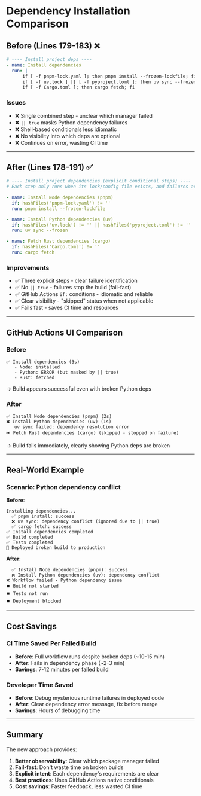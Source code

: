 # Dependency Installation Comparison

## Before (Lines 179-183) ❌

```yaml
# ---- Install project deps ----
- name: Install dependencies
  run: |
      if [ -f pnpm-lock.yaml ]; then pnpm install --frozen-lockfile; fi
      if [ -f uv.lock ] || [ -f pyproject.toml ]; then uv sync --frozen || true; fi
      if [ -f Cargo.toml ]; then cargo fetch; fi
```

### Issues

-   ❌ Single combined step - unclear which manager failed
-   ❌ `|| true` masks Python dependency failures
-   ❌ Shell-based conditionals less idiomatic
-   ❌ No visibility into which deps are optional
-   ❌ Continues on error, wasting CI time

---

## After (Lines 178-191) ✅

```yaml
# ---- Install project dependencies (explicit conditional steps) ----
# Each step only runs when its lock/config file exists, and failures are not masked

- name: Install Node dependencies (pnpm)
  if: hashFiles('pnpm-lock.yaml') != ''
  run: pnpm install --frozen-lockfile

- name: Install Python dependencies (uv)
  if: hashFiles('uv.lock') != '' || hashFiles('pyproject.toml') != ''
  run: uv sync --frozen

- name: Fetch Rust dependencies (cargo)
  if: hashFiles('Cargo.toml') != ''
  run: cargo fetch
```

### Improvements

-   ✅ Three explicit steps - clear failure identification
-   ✅ No `|| true` - failures stop the build (fail-fast)
-   ✅ GitHub Actions `if:` conditions - idiomatic and reliable
-   ✅ Clear visibility - "skipped" status when not applicable
-   ✅ Fails fast - saves CI time and resources

---

## GitHub Actions UI Comparison

### Before

```
✅ Install dependencies (3s)
   - Node: installed
   - Python: ERROR (but masked by || true)
   - Rust: fetched
```

→ Build appears successful even with broken Python deps

### After

```
✅ Install Node dependencies (pnpm) (2s)
❌ Install Python dependencies (uv) (1s)
   uv sync failed: dependency resolution error
⏭️ Fetch Rust dependencies (cargo) (skipped - stopped on failure)
```

→ Build fails immediately, clearly showing Python deps are broken

---

## Real-World Example

### Scenario: Python dependency conflict

**Before**:

```
Installing dependencies...
  ✅ pnpm install: success
  ❌ uv sync: dependency conflict (ignored due to || true)
  ✅ cargo fetch: success
✅ Install dependencies completed
✅ Build completed
✅ Tests completed
🚀 Deployed broken build to production
```

**After**:

```
  ✅ Install Node dependencies (pnpm): success
  ❌ Install Python dependencies (uv): dependency conflict
❌ Workflow failed - Python dependency issue
⏹️ Build not started
⏹️ Tests not run
⏹️ Deployment blocked
```

---

## Cost Savings

### CI Time Saved Per Failed Build

-   **Before**: Full workflow runs despite broken deps (~10-15 min)
-   **After**: Fails in dependency phase (~2-3 min)
-   **Savings**: 7-12 minutes per failed build

### Developer Time Saved

-   **Before**: Debug mysterious runtime failures in deployed code
-   **After**: Clear dependency error message, fix before merge
-   **Savings**: Hours of debugging time

---

## Summary

The new approach provides:

1. **Better observability**: Clear which package manager failed
2. **Fail-fast**: Don't waste time on broken builds
3. **Explicit intent**: Each dependency's requirements are clear
4. **Best practices**: Uses GitHub Actions native conditionals
5. **Cost savings**: Faster feedback, less wasted CI time
